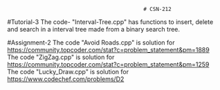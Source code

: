                                                 # CSN-212

#Tutorial-3
The code- "Interval-Tree.cpp" has functions to insert, delete and search in a interval tree made from a binary search tree.

#Assignment-2
The code "Avoid Roads.cpp" is solution for https://community.topcoder.com/stat?c=problem_statement&pm=1889 <br/>
The code "ZigZag.cpp" is solution for https://community.topcoder.com/stat?c=problem_statement&pm=1259<br/>
The code "Lucky_Draw.cpp" is solution for https://www.codechef.com/problems/D2

